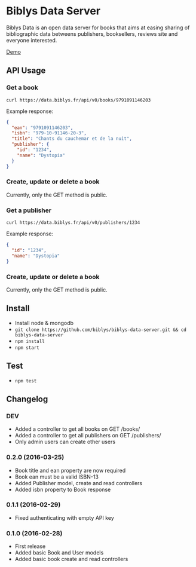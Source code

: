 # Biblys Data Server

Biblys Data is an open data server for books that aims at easing sharing of
bibliographic data betweens publishers, booksellers, reviews site and everyone
interested.

[Demo](https://data.biblys.fr/)


## API Usage

### Get a book

`curl https://data.biblys.fr/api/v0/books/9791091146203`

Example response:

```json
{
  "ean": "9791091146203",
  "isbn": "979-10-91146-20-3",
  "title": "Chants du cauchemar et de la nuit",
  "publisher": {
    "id": "1234",
    "name": "Dystopia"
  }
}
```

### Create, update or delete a book

Currently, only the GET method is public.


### Get a publisher

`curl https://data.biblys.fr/api/v0/publishers/1234`

Example response:

```json
{
  "id": "1234",
  "name": "Dystopia"
}
```

### Create, update or delete a book

Currently, only the GET method is public.


## Install

* Install node & mongodb
* `git clone https://github.com/biblys/biblys-data-server.git && cd biblys-data-server`
* `npm install`
* `npm start`


## Test

* `npm test`


## Changelog

### DEV
* Added a controller to get all books on GET /books/
* Added a controller to get all publishers on GET /publishers/
* Only admin users can create other users

### 0.2.0 (2016-03-25)
* Book title and ean property are now required
* Book ean must be a valid ISBN-13
* Added Publisher model, create and read controllers
* Added isbn property to Book response

### 0.1.1 (2016-02-29)
* Fixed authenticating with empty API key

### 0.1.0 (2016-02-28)
* First release
* Added basic Book and User models
* Added basic book create and read controllers
